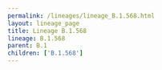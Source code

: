 ```yaml
---
permalink: /lineages/lineage_B.1.568.html
layout: lineage_page
title: Lineage B.1.568
lineage: B.1.568
parent: B.1
children: ['B.1.568']
---
```

